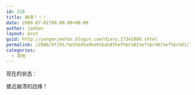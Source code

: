 ```yaml
---
id: 218
title: 崩溃！！！
date: 2008-07-01T08:00:00+00:00
author: jeehon
layout: post
guid: http://yangerjeehon.blogcn.com/diary,17341880.shtml
permalink: /2008/07/01/%e5%b4%a9%e6%ba%83%ef%bc%81%ef%bc%81%ef%bc%81/
categories:
  - 其他
---
```

现在的状态：

接近崩溃的边缘！